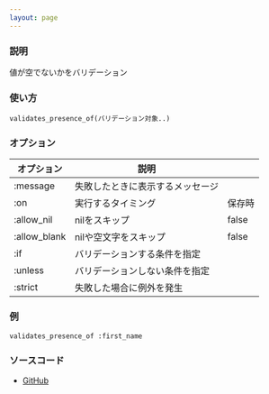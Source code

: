 ```yaml
---
layout: page
---
```


### 説明

値が空でないかをバリデーション

### 使い方

    validates_presence_of(バリデーション対象..)

### オプション

| オプション   | 説明                             |        |
| ------------ | -------------------------------- | ------ |
| :message     | 失敗したときに表示するメッセージ |        |
| :on          | 実行するタイミング               | 保存時 |
| :allow_nil   | nilをスキップ                    | false  |
| :allow_blank | nilや空文字をスキップ            | false  |
| :if          | バリデーションする条件を指定     |        |
| :unless      | バリデーションしない条件を指定   |        |
| :strict      | 失敗した場合に例外を発生         |        |

### 例

    validates_presence_of :first_name

### ソースコード

- [GitHub](https://github.com/rails/rails/blob/984c3ef2775781d47efa9f541ce570daa2434a80/activemodel/lib/active_model/validations/presence.rb#L34)
